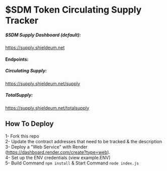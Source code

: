 # $SDM Token Circulating Supply Tracker

##### $SDM Supply Dashboard (default):
https://supply.shieldeum.net

#### Endpoints:
##### Circulating Supply: 
https://supply.shieldeum.net/supply

##### TotalSupply: 
https://supply.shieldeum.net/totalsupply

## How To Deploy
1- Fork this repo <br> 
2- Update the contract addresses that need to be tracked & the description <br>
3- Deploy a "Web Service" with Render (https://dashboard.render.com/create?type=web). <br>
4- Set up the ENV credentials (view example.ENV) <br>
5- Build Command `npm install` & Start Command `node index.js`
